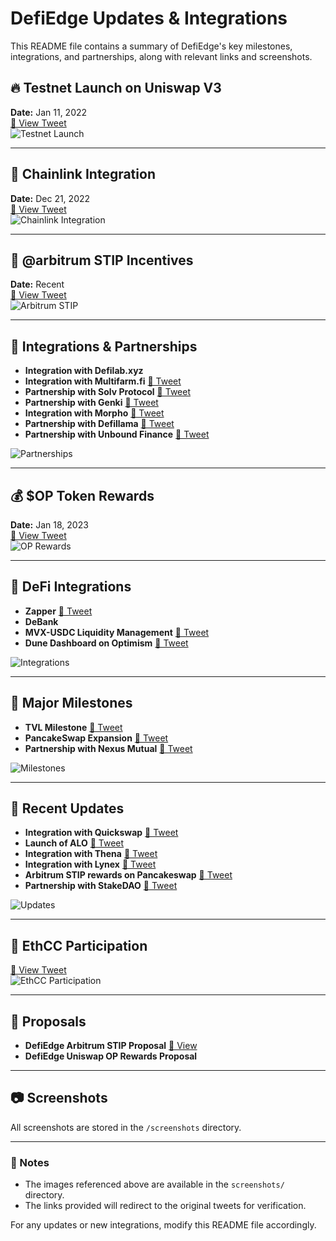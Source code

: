 # DefiEdge Updates & Integrations

This README file contains a summary of DefiEdge's key milestones, integrations, and partnerships, along with relevant links and screenshots.

## 🔥 Testnet Launch on Uniswap V3
**Date:** Jan 11, 2022  
[🔗 View Tweet](https://x.com/DefiEdge/status/1480627763694374918)  
![Testnet Launch](screenshots/defiedge_screenshot_1.png)

---

## 🔗 Chainlink Integration
**Date:** Dec 21, 2022  
[🔗 View Tweet](https://x.com/DefiEdge/status/1605338361421758464)  
![Chainlink Integration](screenshots/defiedge_screenshot_2.png)

---

## 🏦 @arbitrum STIP Incentives
**Date:** Recent  
[🔗 View Tweet](https://x.com/DefiEdge/status/1767258819548049676)  
![Arbitrum STIP](screenshots/defiedge_screenshot_3.png)

---

## 🤝 Integrations & Partnerships
- **Integration with Defilab.xyz**
- **Integration with Multifarm.fi** [🔗 Tweet](https://x.com/DefiEdge/status/1568166361951772672)
- **Partnership with Solv Protocol** [🔗 Tweet](https://x.com/DefiEdge/status/1572939102940696577)
- **Partnership with Genki** [🔗 Tweet](https://x.com/DefiEdge/status/1581243562037243904)
- **Integration with Morpho** [🔗 Tweet](https://x.com/DefiEdge/status/1595434319933120512)
- **Partnership with Defillama** [🔗 Tweet](https://x.com/DefiEdge/status/1715340620955574766)
- **Partnership with Unbound Finance** [🔗 Tweet](https://x.com/DefiEdge/status/1715340605654716821)

![Partnerships](screenshots/defiedge_screenshot_4.png)

---

## 💰 $OP Token Rewards
**Date:** Jan 18, 2023  
[🔗 View Tweet](https://x.com/DefiEdge/status/1615422491056574464)  
![OP Rewards](screenshots/defiedge_screenshot_5.png)

---

## 🏦 DeFi Integrations
- **Zapper** [🔗 Tweet](https://x.com/DefiEdge/status/1619716430496415746)
- **DeBank**
- **MVX-USDC Liquidity Management** [🔗 Tweet](https://x.com/DefiEdge/status/1625163304548331522)
- **Dune Dashboard on Optimism** [🔗 Tweet](https://x.com/DefiEdge/status/1625874376217485314)

![Integrations](screenshots/defiedge_screenshot_6.png)

---

## 🎉 Major Milestones
- **TVL Milestone** [🔗 Tweet](https://x.com/DefiEdge/status/1550872919386968066)
- **PancakeSwap Expansion** [🔗 Tweet](https://x.com/DefiEdge/status/1689930345867853824)
- **Partnership with Nexus Mutual** [🔗 Tweet](https://x.com/DefiEdge/status/1716467293998489660)

![Milestones](screenshots/defiedge_screenshot_7.png)

---

## 🔧 Recent Updates
- **Integration with Quickswap** [🔗 Tweet](https://x.com/DefiEdge/status/1745064583625339233)
- **Launch of ALO** [🔗 Tweet](https://x.com/DefiEdge/status/1838478252819489249)
- **Integration with Thena** [🔗 Tweet](https://x.com/DefiEdge/status/1693611388198080755)
- **Integration with Lynex** [🔗 Tweet](https://x.com/DefiEdge/status/1812092916904452104)
- **Arbitrum STIP rewards on Pancakeswap** [🔗 Tweet](https://x.com/DefiEdge/status/1770071709992861801)
- **Partnership with StakeDAO** [🔗 Tweet](https://x.com/DefiEdge/status/1786495522770972901)

![Updates](screenshots/defiedge_screenshot_8.png)

---

## 🎤 EthCC Participation
[🔗 View Tweet](https://x.com/DefiEdge/status/1802835783621218322)  
![EthCC Participation](screenshots/defiedge_screenshot_9.png)

---

## 📜 Proposals
- **DefiEdge Arbitrum STIP Proposal** [🔗 View](https://forum.arbitrum.foundation/t/defiedge-final-stip-round-1/17014)
- **DefiEdge Uniswap OP Rewards Proposal**

---

## 📷 Screenshots
All screenshots are stored in the `/screenshots` directory.

---

### 📌 Notes
- The images referenced above are available in the `screenshots/` directory.
- The links provided will redirect to the original tweets for verification.

For any updates or new integrations, modify this README file accordingly.
